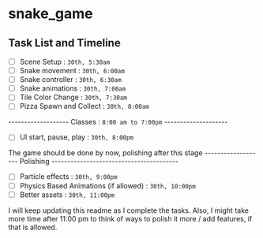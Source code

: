 # snake_game

## Task List and Timeline
- [ ] Scene Setup : `30th, 5:30am`
- [ ] Snake movement : `30th, 6:00am`
- [ ] Snake controller : `30th, 6:30am`
- [ ] Snake animations : `30th, 7:00am`
- [ ] Tile Color Change : `30th, 7:30am`
- [ ] Pizza Spawn and Collect : `30th, 8:00am`

------------------- Classes : `8:00 am to 7:00pm` --------------------
- [ ] UI start, pause, play : `30th, 8:00pm`

The game should be done by now, polishing after this stage
------------------- Polishing ----------------------------------------
- [ ] Particle effects : `30th, 9:00pm`
- [ ] Physics Based Animations (if allowed) : `30th, 10:00pm`
- [ ] Better assets : `30th, 11:00pm`

I will keep updating this readme as I complete the tasks. Also, I might take more time after 11:00 pm to think of ways to polish it more / add features, if that is allowed.
